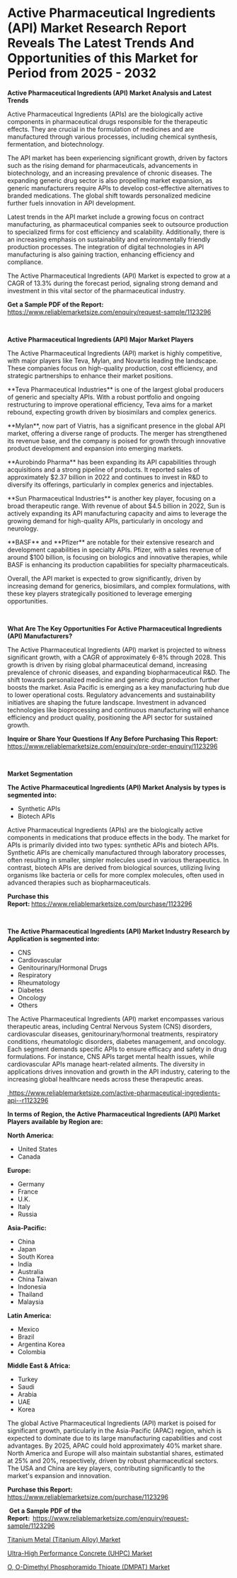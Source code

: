 <p><h1>Active Pharmaceutical Ingredients (API) Market Research Report Reveals The Latest Trends And Opportunities of this Market for Period from 2025 - 2032</h1></p><p><strong>Active Pharmaceutical Ingredients (API) Market Analysis and Latest Trends</strong></p>
<p><p>Active Pharmaceutical Ingredients (APIs) are the biologically active components in pharmaceutical drugs responsible for the therapeutic effects. They are crucial in the formulation of medicines and are manufactured through various processes, including chemical synthesis, fermentation, and biotechnology.</p><p>The API market has been experiencing significant growth, driven by factors such as the rising demand for pharmaceuticals, advancements in biotechnology, and an increasing prevalence of chronic diseases. The expanding generic drug sector is also propelling market expansion, as generic manufacturers require APIs to develop cost-effective alternatives to branded medications. The global shift towards personalized medicine further fuels innovation in API development.</p><p>Latest trends in the API market include a growing focus on contract manufacturing, as pharmaceutical companies seek to outsource production to specialized firms for cost efficiency and scalability. Additionally, there is an increasing emphasis on sustainability and environmentally friendly production processes. The integration of digital technologies in API manufacturing is also gaining traction, enhancing efficiency and compliance.</p><p>The Active Pharmaceutical Ingredients (API) Market is expected to grow at a CAGR of 13.3% during the forecast period, signaling strong demand and investment in this vital sector of the pharmaceutical industry.</p></p>
<p><strong>Get a Sample PDF of the Report:&nbsp;</strong> <a href="https://www.reliablemarketsize.com/enquiry/request-sample/1123296?utm_campaign=1103&utm_medium=2&utm_source=Github&utm_content=ia&utm_term=04042025&utm_id=active-pharmaceutical-ingredients-api">https://www.reliablemarketsize.com/enquiry/request-sample/1123296</a></p>
<p>&nbsp;</p>
<p><strong>Active Pharmaceutical Ingredients (API) Major Market Players</strong></p>
<p><p>The Active Pharmaceutical Ingredients (API) market is highly competitive, with major players like Teva, Mylan, and Novartis leading the landscape. These companies focus on high-quality production, cost efficiency, and strategic partnerships to enhance their market positions.</p><p>**Teva Pharmaceutical Industries** is one of the largest global producers of generic and specialty APIs. With a robust portfolio and ongoing restructuring to improve operational efficiency, Teva aims for a market rebound, expecting growth driven by biosimilars and complex generics. </p><p>**Mylan**, now part of Viatris, has a significant presence in the global API market, offering a diverse range of products. The merger has strengthened its revenue base, and the company is poised for growth through innovative product development and expansion into emerging markets.</p><p>**Aurobindo Pharma** has been expanding its API capabilities through acquisitions and a strong pipeline of products. It reported sales of approximately $2.37 billion in 2022 and continues to invest in R&D to diversify its offerings, particularly in complex generics and injectables.</p><p>**Sun Pharmaceutical Industries** is another key player, focusing on a broad therapeutic range. With revenue of about $4.5 billion in 2022, Sun is actively expanding its API manufacturing capacity and aims to leverage the growing demand for high-quality APIs, particularly in oncology and neurology.</p><p>**BASF** and **Pfizer** are notable for their extensive research and development capabilities in specialty APIs. Pfizer, with a sales revenue of around $100 billion, is focusing on biologics and innovative therapies, while BASF is enhancing its production capabilities for specialty pharmaceuticals.</p><p>Overall, the API market is expected to grow significantly, driven by increasing demand for generics, biosimilars, and complex formulations, with these key players strategically positioned to leverage emerging opportunities.</p></p>
<p>&nbsp;</p>
<p><strong>What Are The Key Opportunities For Active Pharmaceutical Ingredients (API) Manufacturers?</strong></p>
<p><p>The Active Pharmaceutical Ingredients (API) market is projected to witness significant growth, with a CAGR of approximately 6-8% through 2028. This growth is driven by rising global pharmaceutical demand, increasing prevalence of chronic diseases, and expanding biopharmaceutical R&D. The shift towards personalized medicine and generic drug production further boosts the market. Asia Pacific is emerging as a key manufacturing hub due to lower operational costs. Regulatory advancements and sustainability initiatives are shaping the future landscape. Investment in advanced technologies like bioprocessing and continuous manufacturing will enhance efficiency and product quality, positioning the API sector for sustained growth.</p></p>
<p><strong>Inquire or Share Your Questions If Any Before Purchasing This Report:</strong> <a href="https://www.reliablemarketsize.com/enquiry/pre-order-enquiry/1123296?utm_campaign=1103&utm_medium=2&utm_source=Github&utm_content=ia&utm_term=04042025&utm_id=active-pharmaceutical-ingredients-api">https://www.reliablemarketsize.com/enquiry/pre-order-enquiry/1123296</a></p>
<p>&nbsp;</p>
<p><strong>Market Segmentation</strong></p>
<p><strong>The Active Pharmaceutical Ingredients (API) Market Analysis by types is segmented into:</strong></p>
<p><ul><li>Synthetic APIs</li><li>Biotech APIs</li></ul></p>
<p><p>Active Pharmaceutical Ingredients (APIs) are the biologically active components in medications that produce effects in the body. The market for APIs is primarily divided into two types: synthetic APIs and biotech APIs. Synthetic APIs are chemically manufactured through laboratory processes, often resulting in smaller, simpler molecules used in various therapeutics. In contrast, biotech APIs are derived from biological sources, utilizing living organisms like bacteria or cells for more complex molecules, often used in advanced therapies such as biopharmaceuticals.</p></p>
<p><strong>Purchase this Report:&nbsp;</strong><a href="https://www.reliablemarketsize.com/purchase/1123296?utm_campaign=1103&utm_medium=2&utm_source=Github&utm_content=ia&utm_term=04042025&utm_id=active-pharmaceutical-ingredients-api">https://www.reliablemarketsize.com/purchase/1123296</a></p>
<p>&nbsp;</p>
<p><strong>The Active Pharmaceutical Ingredients (API) Market Industry Research by Application is segmented into:</strong></p>
<p><ul><li>CNS</li><li>Cardiovascular</li><li>Genitourinary/Hormonal Drugs</li><li>Respiratory</li><li>Rheumatology</li><li>Diabetes</li><li>Oncology</li><li>Others</li></ul></p>
<p><p>The Active Pharmaceutical Ingredients (API) market encompasses various therapeutic areas, including Central Nervous System (CNS) disorders, cardiovascular diseases, genitourinary/hormonal treatments, respiratory conditions, rheumatologic disorders, diabetes management, and oncology. Each segment demands specific APIs to ensure efficacy and safety in drug formulations. For instance, CNS APIs target mental health issues, while cardiovascular APIs manage heart-related ailments. The diversity in applications drives innovation and growth in the API industry, catering to the increasing global healthcare needs across these therapeutic areas.</p></p>
<p><a href="https://www.reliablemarketsize.com/active-pharmaceutical-ingredients-api--r1123296?utm_campaign=1103&utm_medium=2&utm_source=Github&utm_content=ia&utm_term=04042025&utm_id=active-pharmaceutical-ingredients-api">&nbsp;https://www.reliablemarketsize.com/active-pharmaceutical-ingredients-api--r1123296</a></p>
<p><strong>In terms of Region, the Active Pharmaceutical Ingredients (API) Market Players available by Region are:</strong></p>
<p>
    <p> <strong> North America: </strong>
        <ul>
            <li>United States</li>
            <li>Canada</li>
        </ul>
        </p> 
    <p> <strong> Europe: </strong>
        <ul>
            <li>Germany</li>
            <li>France</li>
            <li>U.K.</li>
            <li>Italy</li>
            <li>Russia</li>
        </ul>
        </p> 
    <p> <strong> Asia-Pacific: </strong>
        <ul>
            <li>China</li>
            <li>Japan</li>
            <li>South Korea</li>
            <li>India</li>
            <li>Australia</li>
            <li>China Taiwan</li>
            <li>Indonesia</li>
            <li>Thailand</li>
            <li>Malaysia</li>
        </ul>
        </p> 
    <p> <strong> Latin America: </strong>
        <ul>
            <li>Mexico</li>
            <li>Brazil</li>
            <li>Argentina Korea</li>
            <li>Colombia</li>
        </ul>
        </p> 
    <p> <strong> Middle East & Africa: </strong>
        <ul>
            <li>Turkey</li>
            <li>Saudi</li>
            <li>Arabia</li>
            <li>UAE</li>
            <li>Korea</li>
        </ul>
    </p>
    </p>
<p><p>The global Active Pharmaceutical Ingredients (API) market is poised for significant growth, particularly in the Asia-Pacific (APAC) region, which is expected to dominate due to its large manufacturing capabilities and cost advantages. By 2025, APAC could hold approximately 40% market share. North America and Europe will also maintain substantial shares, estimated at 25% and 20%, respectively, driven by robust pharmaceutical sectors. The USA and China are key players, contributing significantly to the market's expansion and innovation.</p></p>
<p><strong>Purchase this Report: </strong><a href="https://www.reliablemarketsize.com/purchase/1123296?utm_campaign=1103&utm_medium=2&utm_source=Github&utm_content=ia&utm_term=04042025&utm_id=active-pharmaceutical-ingredients-api">https://www.reliablemarketsize.com/purchase/1123296</a></p>
<p>&nbsp;<strong>Get a Sample PDF of the Report:&nbsp;&nbsp;</strong><a href="https://www.reliablemarketsize.com/enquiry/request-sample/1123296?utm_campaign=1103&utm_medium=2&utm_source=Github&utm_content=ia&utm_term=04042025&utm_id=active-pharmaceutical-ingredients-api">https://www.reliablemarketsize.com/enquiry/request-sample/1123296</a></p>
<p><strong></strong></p>
<p><p><a href="https://github.com/gdfhhhj/Market-Research-Report-List-7/blob/main/titanium-metal-titanium-alloy-market.md?utm_campaign=1103&utm_medium=2&utm_source=Github&utm_content=ia&utm_term=04042025&utm_id=active-pharmaceutical-ingredients-api">Titanium Metal (Titanium Alloy) Market</a></p><p><a href="https://github.com/wycheelwayeu/Market-Research-Report-List-1/blob/main/ultra-high-performance-concrete-uhpc-market.md?utm_campaign=1103&utm_medium=2&utm_source=Github&utm_content=ia&utm_term=04042025&utm_id=active-pharmaceutical-ingredients-api">Ultra-High Performance Concrete (UHPC) Market</a></p><p><a href="https://github.com/auriashetzxj/Market-Research-Report-List-1/blob/main/o-o-dimethyl-phosphoramido-thioate-dmpat-market.md?utm_campaign=1103&utm_medium=2&utm_source=Github&utm_content=ia&utm_term=04042025&utm_id=active-pharmaceutical-ingredients-api">O, O-Dimethyl Phosphoramido Thioate (DMPAT) Market</a></p></p>